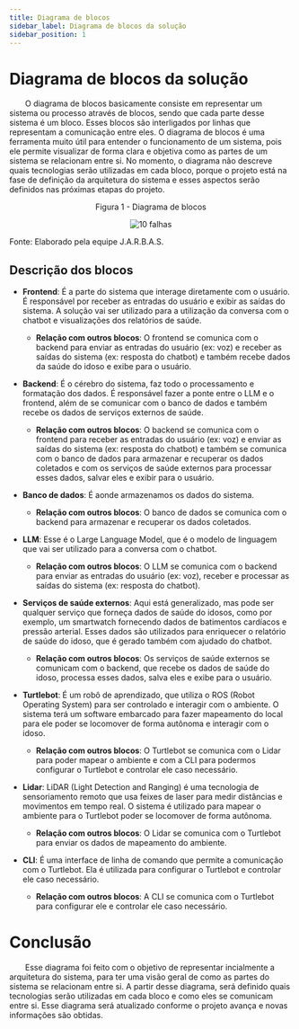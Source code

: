 ```yaml
---
title: Diagrama de blocos
sidebar_label: Diagrama de blocos da solução
sidebar_position: 1
---
```


# Diagrama de blocos da solução

&emsp;&emsp;O diagrama de blocos basicamente consiste em representar um sistema ou processo através de blocos, sendo que cada parte desse sistema é um bloco. Esses blocos são interligados por linhas que representam a comunicação entre eles. O diagrama de blocos é uma ferramenta muito útil para entender o funcionamento de um sistema, pois ele permite visualizar de forma clara e objetiva como as partes de um sistema se relacionam entre si. No momento, o diagrama não descreve quais tecnologias serão utilizadas em cada bloco, porque o projeto está na fase de definição da arquitetura do sistema e esses aspectos serão definidos nas próximas etapas do projeto.

<p align="center"> Figura 1 - Diagrama de blocos </p>
<div align="center" class="zoom-image">
  <img src={require('../../../static/img/sprint-1/Diagrama_de_blocos.png').default} alt="10 falhas"/>
</div>
<p style={{textAlign: 'center'}}>Fonte: Elaborado pela equipe J.A.R.B.A.S.</p>

## Descrição dos blocos

- **Frontend**: É a parte do sistema que interage diretamente com o usuário. É responsável por receber as entradas do usuário e exibir as saídas do sistema. A solução vai ser utilizado para a utilização da conversa com o chatbot e visualizações dos relatórios de saúde. 
    - **Relação com outros blocos**: O frontend se comunica com o backend para enviar as entradas do usuário (ex: voz) e receber as saídas do sistema (ex: resposta do chatbot) e também recebe dados da saúde do idoso e exibe para o usuário.

- **Backend**: É o cérebro do sistema, faz todo o processamento e formatação dos dados. É responsável fazer a ponte entre o LLM e o frontend, além de se comunicar com o banco de dados e também recebe os dados de serviços externos de saúde.
    - **Relação com outros blocos**: O backend se comunica com o frontend para receber as entradas do usuário (ex: voz) e enviar as saídas do sistema (ex: resposta do chatbot) e também se comunica com o banco de dados para armazenar e recuperar os dados coletados e com os serviços de saúde externos para processar esses dados, salvar eles e exibir para o usuário.

- **Banco de dados**: É aonde armazenamos os dados do sistema.
    - **Relação com outros blocos**: O banco de dados se comunica com o backend para armazenar e recuperar os dados coletados.
  
- **LLM**: Esse é o Large Language Model, que é o modelo de linguagem que vai ser utilizado para a conversa com o chatbot.
    - **Relação com outros blocos**: O LLM se comunica com o backend para enviar as entradas do usuário (ex: voz), receber e processar as saídas do sistema (ex: resposta do chatbot).

- **Serviços de saúde externos**: Aqui está generalizado, mas pode ser qualquer serviço que forneça dados de saúde do idosos, como por exemplo, um smartwatch fornecendo dados de batimentos cardíacos e pressão arterial. Esses dados são utilizados para enriquecer o relatório de saúde do idoso, que é gerado também com ajudado do chatbot.
    - **Relação com outros blocos**: Os serviços de saúde externos se comunicam com o backend, que recebe os dados de saúde do idoso, processa esses dados, salva eles e exibe para o usuário.

- **Turtlebot**: É um robô de aprendizado, que utiliza o ROS (Robot Operating System) para ser controlado e interagir com o ambiente. O sistema terá um software embarcado para fazer mapeamento do local para ele poder se locomover de forma autônoma e interagir com o idoso.
    - **Relação com outros blocos**: O Turtlebot se comunica com o Lidar para poder mapear o ambiente e com a CLI para podermos configurar o Turtlebot e controlar ele caso necessário.

- **Lidar**: LiDAR (Light Detection and Ranging) é uma tecnologia de sensoriamento remoto que usa feixes de laser para medir distâncias e movimentos em tempo real. O sistema é utilizado para mapear o ambiente para o Turtlebot poder se locomover de forma autônoma.
    - **Relação com outros blocos**: O Lidar se comunica com o Turtlebot para enviar os dados de mapeamento do ambiente.

- **CLI**: É uma interface de linha de comando que permite a comunicação com o Turtlebot. Ela é utilizada para configurar o Turtlebot e controlar ele caso necessário.
    - **Relação com outros blocos**: A CLI se comunica com o Turtlebot para configurar ele e controlar ele caso necessário.

# Conclusão

&emsp;&emsp;Esse diagrama foi feito com o objetivo de representar incialmente a arquitetura do sistema, para ter uma visão geral de como as partes do sistema se relacionam entre si. A partir desse diagrama, será definido quais tecnologias serão utilizadas em cada bloco e como eles se comunicam entre si. Esse diagrama será atualizado conforme o projeto avança e novas informações são obtidas.